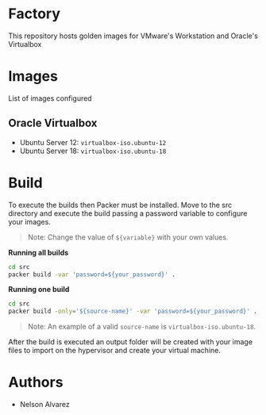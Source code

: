 # Factory
This repository hosts golden images for VMware's Workstation and Oracle's Virtualbox

# Images
List of images configured

## Oracle Virtualbox 
- Ubuntu Server 12: `virtualbox-iso.ubuntu-12`
- Ubuntu Server 18: `virtualbox-iso.ubuntu-18`

# Build
To execute the builds then Packer must be installed.
Move to the src directory and execute the build passing a password variable to configure your images.

> Note: Change the value of `${variable}` with your own values.

**Running all builds**
```sh
cd src
packer build -var 'password=${your_password}' .
```

**Running one build**
```sh
cd src
packer build -only='${source-name}' -var 'password=${your_password}' .
```

> Note: An example of a valid `source-name` is `virtualbox-iso.ubuntu-18`.

After the build is executed an output folder will be created with your image files to import on the hypervisor and create your virtual machine.

# Authors
- Nelson Alvarez

